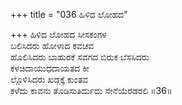 +++
title = "036 ಹಿಳಿದ ಲೋಹದ"

+++
ಹಿಳಿದ ಲೋಹದ ಸೀಸಕಂಗಳ  
ಬಲಿಸಿದರು ಹೋಳಾದ ಕವಚವ  
ಹೊಲಿಸಿದರು ಬಾಹುರಕೆ ಸವಗದ ಬಿರುಕ ಬೆಸಸಿದರು  
ಕಳಚಿದಾಯುಧದಾಯತದ ಕೀ  
ಲ್ಗೊಳಿಸಿದರು ಖಡ್ಗಕ್ಕೆ ಕುಂತವ  
ಕಳೆದು ಕಾವನು ತೊಡಿಸುತಿರ್ದುದು ಸೇನೆಯೆರಡರಲಿ      ॥36॥